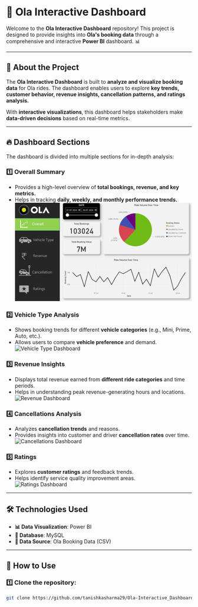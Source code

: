 # 🚖 Ola Interactive Dashboard

Welcome to the **Ola Interactive Dashboard** repository! This project is designed to provide insights into **Ola's booking data** through a comprehensive and interactive **Power BI** dashboard. 📊

---

## 📌 About the Project

The **Ola Interactive Dashboard** is built to **analyze and visualize booking data** for Ola rides. The dashboard enables users to explore **key trends, customer behavior, revenue insights, cancellation patterns, and ratings analysis.**  

With **interactive visualizations**, this dashboard helps stakeholders make **data-driven decisions** based on real-time metrics.

---

## 🔥 Dashboard Sections

The dashboard is divided into multiple sections for in-depth analysis:

### 1️⃣ **Overall Summary**  
   - Provides a high-level overview of **total bookings, revenue, and key metrics.**
   - Helps in tracking **daily, weekly, and monthly performance trends.**  
   ![Overall Dashboard](https://github.com/tanishkasharma29/Ola-Interactive_Dashboard/blob/main/Overall.png?raw=true)

### 2️⃣ **Vehicle Type Analysis**  
   - Shows booking trends for different **vehicle categories** (e.g., Mini, Prime, Auto, etc.).
   - Allows users to compare **vehicle preference** and demand.  
   ![Vehicle Type Dashboard](link-to-vehicle-type-image)

### 3️⃣ **Revenue Insights**  
   - Displays total revenue earned from **different ride categories** and time periods.
   - Helps in understanding peak revenue-generating hours and locations.  
   ![Revenue Dashboard](link-to-revenue-image)

### 4️⃣ **Cancellations Analysis**  
   - Analyzes **cancellation trends** and reasons.
   - Provides insights into customer and driver **cancellation rates** over time.  
   ![Cancellations Dashboard](link-to-cancellations-image)

### 5️⃣ **Ratings**  
   - Explores **customer ratings** and feedback trends.
   - Helps identify service quality improvement areas.  
   ![Ratings Dashboard](link-to-ratings-image)

---

## 🛠️ Technologies Used

- **📊 Data Visualization**: Power BI  
- **📂 Database**: MySQL  
- **📜 Data Source**: Ola Booking Data (CSV)  
 

---

## 🚀 How to Use

### 1️⃣ Clone the repository:
```bash
git clone https://github.com/tanishkasharma29/Ola-Interactive_Dashboard.git
